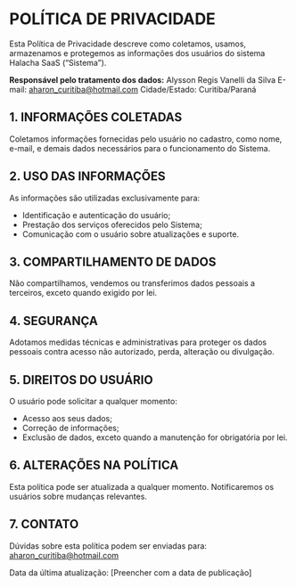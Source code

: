 # POLÍTICA DE PRIVACIDADE

Esta Política de Privacidade descreve como coletamos, usamos, armazenamos e protegemos as informações dos usuários do sistema Halacha SaaS (“Sistema”).

**Responsável pelo tratamento dos dados:**
Alysson Regis Vanelli da Silva
E-mail: aharon_curitiba@hotmail.com
Cidade/Estado: Curitiba/Paraná

## 1. INFORMAÇÕES COLETADAS

Coletamos informações fornecidas pelo usuário no cadastro, como nome, e-mail, e demais dados necessários para o funcionamento do Sistema.

## 2. USO DAS INFORMAÇÕES

As informações são utilizadas exclusivamente para:

- Identificação e autenticação do usuário;
- Prestação dos serviços oferecidos pelo Sistema;
- Comunicação com o usuário sobre atualizações e suporte.

## 3. COMPARTILHAMENTO DE DADOS

Não compartilhamos, vendemos ou transferimos dados pessoais a terceiros, exceto quando exigido por lei.

## 4. SEGURANÇA

Adotamos medidas técnicas e administrativas para proteger os dados pessoais contra acesso não autorizado, perda, alteração ou divulgação.

## 5. DIREITOS DO USUÁRIO

O usuário pode solicitar a qualquer momento:

- Acesso aos seus dados;
- Correção de informações;
- Exclusão de dados, exceto quando a manutenção for obrigatória por lei.

## 6. ALTERAÇÕES NA POLÍTICA

Esta política pode ser atualizada a qualquer momento. Notificaremos os usuários sobre mudanças relevantes.

## 7. CONTATO

Dúvidas sobre esta política podem ser enviadas para: aharon_curitiba@hotmail.com

Data da última atualização: [Preencher com a data de publicação]
